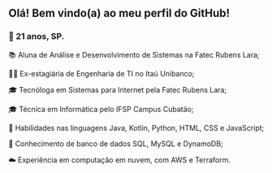 <h2> Olá! Bem vindo(a) ao meu perfil do GitHub!</h2>
<h3>📍 21 anos, SP.</h3>
<p>📚 Aluna de Análise e Desenvolvimento de Sistemas na Fatec Rubens Lara;</p>
<p>👩‍💻 Ex-estagiária de Engenharia de TI no Itaú Unibanco;</p>
<p>🎓 Tecnóloga em Sistemas para Internet pela Fatec Rubens Lara;</p>
<p>🎓 Técnica em Informática pelo IFSP Campus Cubatão;</p>
<p>📖 Habilidades nas linguagens Java, Kotlin, Python, HTML, CSS e JavaScript;</p>
<p>🎲 Conhecimento de banco de dados SQL, MySQL e DynamoDB; <p>
<p>☁️ Experiência em computação em nuvem, com AWS e Terraform. </p>
